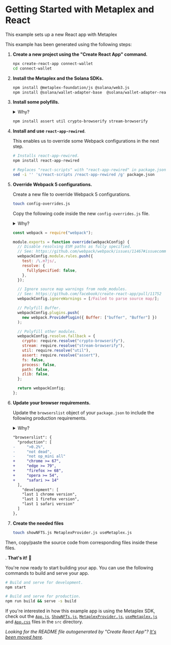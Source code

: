 # Getting Started with Metaplex and React

This example sets up a new React app with Metaplex

This example has been generated using the following steps:

1. **Create a new project using the "Create React App" command.**

   ```sh
   npx create-react-app connect-wallet
   cd connect-wallet
   ```

2. **Install the Metaplex and the Solana SDKs.**

   ```sh
   npm install @metaplex-foundation/js @solana/web3.js
   npm install @solana/wallet-adapter-base  @solana/wallet-adapter-react @solana wallet-adapter-react-ui @solana/wallet-adapter-wallets
   ```

3. **Install some polyfills.**

   <details>
     <summary>Why?</summary>
     Some dependencies of the Metaplex SDK are still relying on NPM packages that are not available in the browser. To make sure that the Metaplex SDK works in the browser, we need to install some polyfills.
   </details>

   ```sh
   npm install assert util crypto-browserify stream-browserify
   ```

4. **Install and use `react-app-rewired`**.

   This enables us to override some Webpack configurations in the next step.

   ```sh
   # Installs react-app-rewired.
   npm install react-app-rewired

   # Replaces "react-scripts" with "react-app-rewired" in package.json scripts.
   sed -i '' 's/react-scripts /react-app-rewired /g' package.json
   ```

5. **Override Webpack 5 configurations.**

   Create a new file to override Webpack 5 configurations.

   ```sh
   touch config-overrides.js
   ```

   Copy the following code inside the new `config-overrides.js` file.

   <details>
     <summary>Why?</summary>
     These overriden configurations achieve a few different things:

   - They stop Webpack from complaining about ESM paths that are not fully specificied, i.e. importing from `./directory` instead of `./directory/index.js`.

   - They stop Webpack from raising hundreds of circular dependency warnings which are present in many libraries.

   - Last but not least they polyfill anything that is missing in the browser.
   </details>

   ```js
   const webpack = require("webpack");

   module.exports = function override(webpackConfig) {
     // Disable resolving ESM paths as fully specified.
     // See: https://github.com/webpack/webpack/issues/11467#issuecomment-691873586
     webpackConfig.module.rules.push({
       test: /\.m?js/,
       resolve: {
         fullySpecified: false,
       },
     });

     // Ignore source map warnings from node_modules.
     // See: https://github.com/facebook/create-react-app/pull/11752
     webpackConfig.ignoreWarnings = [/Failed to parse source map/];

     // Polyfill Buffer.
     webpackConfig.plugins.push(
       new webpack.ProvidePlugin({ Buffer: ["buffer", "Buffer"] })
     );

     // Polyfill other modules.
     webpackConfig.resolve.fallback = {
       crypto: require.resolve("crypto-browserify"),
       stream: require.resolve("stream-browserify"),
       util: require.resolve("util"),
       assert: require.resolve("assert"),
       fs: false,
       process: false,
       path: false,
       zlib: false,
     };

     return webpackConfig;
   };
   ```

6. **Update your browser requirements.**

   Update the `browserslist` object of your `package.json` to include the following production requirements.

   <details>
     <summary>Why?</summary>
     If we skip this step, building and serving your app for production will give us the following error in the console.

   ```
   Uncaught TypeError: Cannot convert a BigInt value to a number
   ```

   This is because Webpack will try to change the code of the deprecated nested dependency `noble-ed25519` to make sure it works on browsers that don't support `BigInt`. However, [all modern browsers support `BigInt`](https://developer.mozilla.org/en-US/docs/Web/JavaScript/Reference/Global_Objects/BigInt#browser_compatibility) so we can fix this by updating the `browserslist` object in our `package.json`.
   </details>

   ```diff
   "browserslist": {
     "production": [
   -     ">0.2%",
   -     "not dead",
   -     "not op_mini all"
   +     "chrome >= 67",
   +     "edge >= 79",
   +     "firefox >= 68",
   +     "opera >= 54",
   +     "safari >= 14"
     ],
       "development": [
       "last 1 chrome version",
       "last 1 firefox version",
       "last 1 safari version"
     ]
   },
   ```

7. **Create the needed files**
   ```sh
   touch showNFTS.js MetaplexProvider.js useMetaplex.js
   ```
Then, copy/paste the source code from corresponding files inside these files.

. **That's it!** 🎉

   You're now ready to start building your app. You can use the following commands to build and serve your app.

   ```sh
   # Build and serve for development.
   npm start

   # Build and serve for production.
   npm run build && serve -s build
   ```

   If you're interested in how this example app is using the Metaplex SDK, check out the [`App.js`](./src/App.js), [`ShowNFTs.js`](./src/ShowNFTs.js), [`MetaplexProvider.js`](./src/MetaplexProvider.js), [`useMetaplex.js`](./src/useMetaplex.js)  and [`App.css`](./src/App.css) files in the `src` directory.

_Looking for the README file autogenerated by "Create React App"? [It's been moved here](./GENERATED-README.md)._
